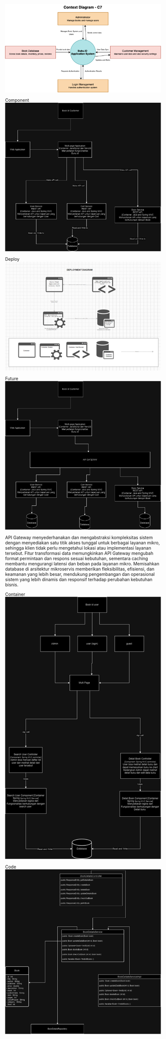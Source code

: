 ![Context Diagram C7.png](Context%20Diagram%20C7.png)

Component
![img_1.png](img_1.png)

Deploy
![img.png](img.png)

Future
![img_2.png](img_2.png)

API Gateway menyederhanakan dan mengabstraksi kompleksitas sistem dengan menyediakan satu titik akses tunggal untuk berbagai layanan mikro, sehingga klien tidak perlu mengetahui lokasi atau implementasi layanan tersebut. Fitur transformasi data memungkinkan API Gateway mengubah format permintaan dan respons sesuai kebutuhan, sementara caching membantu mengurangi latensi dan beban pada layanan mikro.
Memisahkan database di arsitektur mikroservis memberikan fleksibilitas, efisiensi, dan keamanan yang lebih besar, mendukung pengembangan dan operasional sistem yang lebih dinamis dan responsif terhadap perubahan kebutuhan bisnis.

Container
![img_4.png](img_4.png)

Code
![img_5.png](img_5.png)

